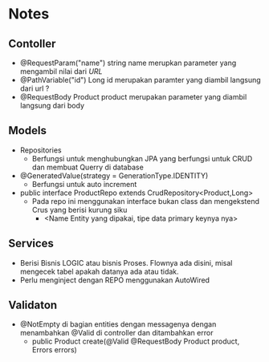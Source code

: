 # Notes

## Contoller

- @RequestParam("name") string name
  merupkan parameter yang mengambil nilai dari _URL_
- @PathVariable("id") Long id
  merupakan paramter yang diambil langsung dari url ?
- @RequestBody Product product
  merupakan parameter yang diambil langsung dari body

## Models

- Repositories
  - Berfungsi untuk menghubungkan JPA yang berfungsi untuk CRUD dan membuat Querry di database
- @GeneratedValue(strategy = GenerationType.IDENTITY)
  - Berfungsi untuk auto increment
- public interface ProductRepo extends CrudRepository<Product,Long>
  - Pada repo ini menggunakan interface bukan class dan mengekstend Crus yang berisi kurung siku
    - <Name Entity yang dipakai, tipe data primary keynya nya>

## Services

- Berisi Bisnis LOGIC atau bisnis Proses. Flownya ada disini, misal mengecek tabel apakah datanya ada atau tidak.
- Perlu menginject dengan REPO menggunakan AutoWired

## Validaton

- @NotEmpty di bagian entities dengan messagenya dengan menambahkan @Valid di controller dan ditambahkan error
  - public Product create(@Valid @RequestBody Product product, Errors errors)
